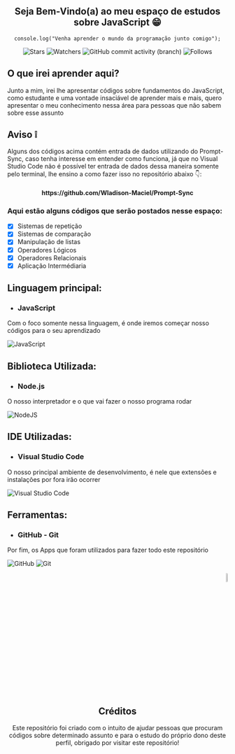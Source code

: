 <h2 align = "center">
  Seja Bem-Vindo(a) ao meu espaço de estudos sobre JavaScript 😁
</h2>

<div align = "center">

```` JS
console.log("Venha aprender o mundo da programação junto comigo");
````
</div>

<div align = "center">

![Stars](https://img.shields.io/github/stars/Wladison-Maciel/Area-Estudo-Js.svg)
![Watchers](https://img.shields.io/github/watchers/Wladison-Maciel/Area-Estudo-Js.svg)
![GitHub commit activity (branch)](https://img.shields.io/github/commit-activity/t/Wladison-Maciel/Area-Estudo-Js/main)
![Follows](https://img.shields.io/github/followers/Wladison-Maciel.svg?style=social&label=Follow&maxAge=2592000)

</div>

<h2>
  O que irei aprender aqui?
</h2>

<p>
  Junto a mim, irei lhe apresentar códigos sobre fundamentos do JavaScript, como estudante e uma vontade insaciável de aprender mais e mais, quero apresentar o meu conhecimento nessa área para pessoas que não sabem sobre esse assunto
</p>

<h2>
  Aviso ❕
</h2>

<p>
  Alguns dos códigos acima contém entrada de dados utilizando do Prompt-Sync, caso tenha interesse em entender como funciona, já que no Visual Studio Code não é possível ter entrada de dados dessa maneira somente pelo terminal, lhe ensino a como fazer isso no repositório abaixo 👇:
</p>

<h4 align = "center">
  https://github.com/Wladison-Maciel/Prompt-Sync
</h4>



<h3>
  Aqui estão alguns códigos que serão postados nesse espaço:
</h3>

- [x] Sistemas de repetição
- [x] Sistemas de comparação
- [x] Manipulação de listas
- [x] Operadores Lógicos
- [x] Operadores Relacionais
- [X] Aplicação Intermédiaria

## Linguagem principal:

* ### JavaScript

<p>
  Com o foco somente nessa linguagem, é onde iremos começar nosso códigos para o seu aprendizado
</p>

![JavaScript](https://img.shields.io/badge/javascript-%23323330.svg?style=for-the-badge&logo=javascript&logoColor=%23F7DF1E)

## Biblioteca Utilizada:

* ### Node.js

<p>
  O nosso interpretador e o que vai fazer o nosso programa rodar 
</p>

![NodeJS](https://img.shields.io/badge/Node.js-43853D?style=for-the-badge&logo=node.js&logoColor=white)

## IDE Utilizadas:

* ### Visual Studio Code

<p>
  O nosso principal ambiente de desenvolvimento, é nele que extensões e instalações por fora irão ocorrer
</p>

![Visual Studio Code](https://img.shields.io/badge/Visual%20Studio%20Code-0078d7.svg?style=for-the-badge&logo=visual-studio-code&logoColor=white)

## Ferramentas:

* ### GitHub - Git

<p>
  Por fim, os Apps que foram utilizados para fazer todo este repositório
</p>

![GitHub](https://img.shields.io/badge/github-%23121011.svg?style=for-the-badge&logo=github&logoColor=white)
![Git](https://img.shields.io/badge/git-%23F05033.svg?style=for-the-badge&logo=git&logoColor=white)

<div align = "end"> 
  <img width="7%" heigth="60px" src="https://logodownload.org/wp-content/uploads/2022/04/javascript-logo-1.png"/>
</div>

<h2 align = center>
  Créditos
</h2>

<p align = "center">
  Este repositório foi criado com o intuito de ajudar pessoas que procuram códigos sobre determinado assunto e para o estudo do próprio dono deste perfil, obrigado por visitar este repositório!
</p>
